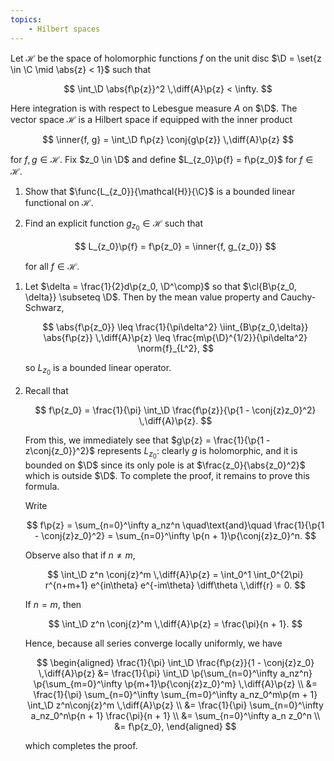 ```yaml
---
topics:
    - Hilbert spaces
---
```


<problem>

Let $\mathcal{H}$ be the space of holomorphic functions $f$ on the unit disc $\D = \set{z \in \C \mid \abs{z} < 1}$ such that

$$
\int_\D \abs{f\p{z}}^2 \,\diff{A}\p{z} < \infty.
$$

Here integration is with respect to Lebesgue measure $A$ on $\D$. The vector space $\mathcal{H}$ is a Hilbert space if equipped with the inner product

$$
\inner{f, g} = \int_\D f\p{z} \conj{g\p{z}} \,\diff{A}\p{z}
$$

for $f, g \in \mathcal{H}$. Fix $z_0 \in \D$ and define $L_{z_0}\p{f} = f\p{z_0}$ for $f \in \mathcal{H}$.

1. Show that $\func{L_{z_0}}{\mathcal{H}}{\C}$ is a bounded linear functional on $\mathcal{H}$.
2. Find an explicit function $g_{z_0} \in \mathcal{H}$ such that

    $$
    L_{z_0}\p{f} = f\p{z_0} = \inner{f, g_{z_0}}
    $$

    for all $f \in \mathcal{H}$.

</problem>

<solution>

1. Let $\delta = \frac{1}{2}d\p{z_0, \D^\comp}$ so that $\cl{B\p{z_0, \delta}} \subseteq \D$. Then by the mean value property and Cauchy-Schwarz,

    $$
    \abs{f\p{z_0}}
        \leq \frac{1}{\pi\delta^2} \iint_{B\p{z_0,\delta}} \abs{f\p{z}} \,\diff{A}\p{z}
        \leq \frac{m\p{\D}^{1/2}}{\pi\delta^2} \norm{f}_{L^2},
    $$

    so $L_{z_0}$ is a bounded linear operator.

2. Recall that

    $$
    f\p{z_0} = \frac{1}{\pi} \int_\D \frac{f\p{z}}{\p{1 - \conj{z}z_0}^2} \,\diff{A}\p{z}.
    $$

    From this, we immediately see that $g\p{z} = \frac{1}{\p{1 - z\conj{z_0}}^2}$ represents $L_{z_0}$: clearly $g$ is holomorphic, and it is bounded on $\D$ since its only pole is at $\frac{z_0}{\abs{z_0}^2}$ which is outside $\D$. To complete the proof, it remains to prove this formula.

    Write

    $$
    f\p{z} = \sum_{n=0}^\infty a_nz^n
    \quad\text{and}\quad
    \frac{1}{\p{1 - \conj{z}z_0}^2} = \sum_{n=0}^\infty \p{n + 1}\p{\conj{z}z_0}^n.
    $$

    Observe also that if $n \neq m$,

    $$
    \int_\D z^n \conj{z}^m \,\diff{A}\p{z}
        = \int_0^1 \int_0^{2\pi} r^{n+m+1} e^{in\theta} e^{-im\theta} \diff\theta \,\diff{r}
        = 0.
    $$

    If $n = m$, then

    $$
    \int_\D z^n \conj{z}^m \,\diff{A}\p{z}
        = \frac{\pi}{n + 1}.
    $$

    Hence, because all series converge locally uniformly, we have

    $$
    \begin{aligned}
        \frac{1}{\pi} \int_\D \frac{f\p{z}}{1 - \conj{z}z_0} \,\diff{A}\p{z}
            &= \frac{1}{\pi} \int_\D \p{\sum_{n=0}^\infty a_nz^n} \p{\sum_{m=0}^\infty \p{m+1}\p{\conj{z}z_0}^m} \,\diff{A}\p{z} \\
            &= \frac{1}{\pi} \sum_{n=0}^\infty \sum_{m=0}^\infty a_nz_0^m\p{m + 1} \int_\D z^n\conj{z}^m \,\diff{A}\p{z} \\
            &= \frac{1}{\pi} \sum_{n=0}^\infty a_nz_0^n\p{n + 1} \frac{\pi}{n + 1} \\
            &= \sum_{n=0}^\infty a_n z_0^n \\
            &= f\p{z_0},
    \end{aligned}
    $$

    which completes the proof.

</solution>
